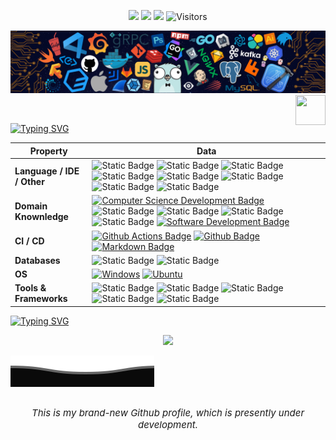 

<!-- icons -->
<p align="center">
    <a href="https://github.com/khaledelhannat"><img src="https://img.shields.io/badge/Status-Working%20on%20Multiple%20Projects-brightgreen"></a>
    <a href="https://www.ecma-international.org/publications-and-standards/standards/ecma-262/"><img src="https://img.shields.io/badge/JavaScript-ECMAScript%202023-FF1493"></a>
    <a href="https://nodejs.org/en"><img src="https://img.shields.io/badge/Node.js-20.3.1-FF1493"></a>
    <img src="https://visitor-badge.laobi.icu/badge?page_id=khaledelhannat.khaledelhannat" alt="Visitors"/>   
</p>

<!-- header -->
![Alt text](./src/header_.png)
<a href="https://www.python.org/"><img src="https://upload.wikimedia.org/wikipedia/commons/thumb/6/6a/JavaScript-logo.png/800px-JavaScript-logo.png" align="right" height="48" width="48" ></a>

<br/>

<!--   my-ticker -->    
[![Typing SVG](https://readme-typing-svg.herokuapp.com?font=Oswald&weight=500&size=30&pause=1000&color=EEF73F&center=true&vCenter=true&width=700&height=60&lines=Hi+There+%F0%9F%91%8B%2C+I'm+Khaled+Elhannat;Just+Call+me+Kal+%F0%9F%99%82;Greetings+from+My+Github+%F0%9F%99%8B%E2%80%8D%E2%99%82%EF%B8%8F;Enthusiastic+Backend+Engineer+%F0%9F%A7%91%E2%80%8D%F0%9F%92%BB;ZTM+Community+Member+%F0%9F%8F%AB;Passionate+young+man+%7B21yr%7D+%F0%9F%8F%83%E2%80%8D%E2%99%82%EF%B8%8F;Former+Udacity+Student+%F0%9F%8E%93;Currently%2C+I'm+quite+busy%F0%9F%A7%91%E2%80%8D%F0%9F%92%BC;Working+on+Several+Major+Projects+%F0%9F%8F%97%EF%B8%8F;We+have+to+submit+them+by+the+end+of+the+year+%E2%8C%9B;Therefore%2C+Please+pardon+my+sluggish+response+time+%F0%9F%99%8F)](https://git.io/typing-svg)









| Property                                        | Data                                                                                                                                                                                                                                                                                                                                                                                                                                                                                                                                                                                                                                                                                                                                                                                                                                                                                                                                                                                                                                                                                                                                                                                                                                                                                                                                                                                                                                                                                                                                                                                                                                                                                                                                                                                                            |
|-------------------------------------------------|-----------------------------------------------------------------------------------------------------------------------------------------------------------------------------------------------------------------------------------------------------------------------------------------------------------------------------------------------------------------------------------------------------------------------------------------------------------------------------------------------------------------------------------------------------------------------------------------------------------------------------------------------------------------------------------------------------------------------------------------------------------------------------------------------------------------------------------------------------------------------------------------------------------------------------------------------------------------------------------------------------------------------------------------------------------------------------------------------------------------------------------------------------------------------------------------------------------------------------------------------------------------------------------------------------------------------------------------------------------------------------------------------------------------------------------------------------------------------------------------------------------------------------------------------------------------------------------------------------------------------------------------------------------------------------------------------------------------------------------------------------------------------------------------------------------------|
| **Language / IDE / Other**                              | ![Static Badge](https://img.shields.io/badge/JavaScript-783501?logo=Javascript) ![Static Badge](https://img.shields.io/badge/Node.js-783501?logo=node.js) ![Static Badge](https://img.shields.io/badge/TypeScript-783501?logo=typescript) ![Static Badge](https://img.shields.io/badge/Deno-783501?logo=deno) ![Static Badge](https://img.shields.io/badge/Bash%20(Unix%20shell)-783501?logo=linux) ![Static Badge](https://img.shields.io/badge/Python-783501?logo=python) ![Static Badge](https://img.shields.io/badge/Sublime%20Text-783501?logo=sublimetext) ![Static Badge](https://img.shields.io/badge/Visual%20Studio-783501?logo=Visual%20Studio%20Code)                                                                                                                                                                                                                                                                                                                                                                                                                                                                                                                                                                                                                                                                                                                                                                                                                                                                                                                                                                                                                                                                                                                                                                                                                                                                                                                                                                                                                                                                                         |
| **Domain Knownledge**                           | [![Computer Science Development Badge](https://img.shields.io/badge/-Computer%20Science-406e5e?style=flat&logoColor=white)](https://github.com/search?q=user%3ABEPb&type=Repositories) ![Static Badge](https://img.shields.io/badge/Data%20Structures-406e5e) ![Static Badge](https://img.shields.io/badge/Algorithms-406e5e) ![Static Badge](https://img.shields.io/badge/Database-406e5e) ![Static Badge](https://img.shields.io/badge/System%20Design-406e5e) [![Software Development Badge](https://img.shields.io/badge/-Software%20Development-406e5e?style=flat&logoColor=white)](https://github.com/search?q=user%3ABEPb&type=Repositories)                                                                                                                                                                                                                                                                                                                                                                                                                                                                                                                                                                                                                                                                                                                                                                                                                                                                                                                                                                                                                                                                                     |
| **CI / CD**                                     | [![Github Actions Badge](https://img.shields.io/badge/-Git%20-fa3a05?style=flat&logo=Git&logoColor=white)](https://github.com/khaledelhannat) [![Github Badge](https://img.shields.io/badge/-Github%20-fa3a05?style=flat&logo=Github&logoColor=white)](https://github.com/khaledelhannat)  [![Markdown Badge](https://img.shields.io/badge/-Markdown-fa3a05?style=flat&logo=Markdown&logoColor=white)](https://github.com/khaledelhannat)                                                                                                                                                                                                                                                                                                                                                                                                                                                                                                                                                                                                                                                                                                                                                                                                                                                                                                                                                                                                                                                                                                                                                                                                                                                                                                                                                                                       |
| **Databases**                                   | ![Static Badge](https://img.shields.io/badge/MySQL-0243ab?logo=mysql&logoColor=white) ![Static Badge](https://img.shields.io/badge/PostgreSQL-0243ab?logo=PostgreSQL&logoColor=white)                                                                                                                                                                                                                                                                                                                                                                                                                                                                                                                                                                                                                                                                                                                                                                                                                                                                                                                                               |
| **OS**                                          | <a target="_blank" rel="noopener noreferrer" href="https://camo.githubusercontent.com/b44114213a5a462903bd69611bb6846f1dc41fe6f3230bd37c67c3d4eb65f08c/68747470733a2f2f696d672e736869656c64732e696f2f62616467652f2d57696e646f77732d626c61636b3f7374796c653d666c61742d737175617265266c6f676f3d77696e646f7773266c6f676f436f6c6f723d626c7565"><img src="https://camo.githubusercontent.com/b44114213a5a462903bd69611bb6846f1dc41fe6f3230bd37c67c3d4eb65f08c/68747470733a2f2f696d672e736869656c64732e696f2f62616467652f2d57696e646f77732d626c61636b3f7374796c653d666c61742d737175617265266c6f676f3d77696e646f7773266c6f676f436f6c6f723d626c7565" alt="Windows" data-canonical-src="https://img.shields.io/badge/-Windows-black?style=flat-square&amp;logo=windows&amp;logoColor=blue" style="max-width: 100%;"></a> <a target="_blank" rel="noopener noreferrer" href="https://camo.githubusercontent.com/9c4bc049e33f41f122342a1714ccf872c34098a9f2c593c33c2322cf0129fa04/68747470733a2f2f696d672e736869656c64732e696f2f62616467652f2d5562756e74752d626c61636b3f7374796c653d666c61742d737175617265266c6f676f3d7562756e7475"><img src="https://camo.githubusercontent.com/9c4bc049e33f41f122342a1714ccf872c34098a9f2c593c33c2322cf0129fa04/68747470733a2f2f696d672e736869656c64732e696f2f62616467652f2d5562756e74752d626c61636b3f7374796c653d666c61742d737175617265266c6f676f3d7562756e7475" alt="Ubuntu" data-canonical-src="https://img.shields.io/badge/-Ubuntu-black?style=flat-square&amp;logo=ubuntu" style="max-width: 100%;"></a>                                                                                                                                                                                                                                                                           |
| **Tools & Frameworks**                            | ![Static Badge](https://img.shields.io/badge/Docker-233b22?logo=docker) ![Static Badge](https://img.shields.io/badge/AWS-233b22?logo=aws) ![Static Badge](https://img.shields.io/badge/HTML5-233b22?logo=html5) ![Static Badge](https://img.shields.io/badge/CSS3-233b22?logo=css3) ![Static Badge](https://img.shields.io/badge/Next.js-525252?logo=next.js) |













[![Typing SVG](https://readme-typing-svg.herokuapp.com?font=Oswald&size=25&pause=1000&color=F7F7F7&center=true&vCenter=true&width=700&height=60&lines=%3E------------------%3E%3E++Dear+Visitor%2C+Thank+You+%E2%9D%A4%EF%B8%8F)](https://git.io/typing-svg)

<p align="center"> 
<img src="https://profile-counter.glitch.me/{khaledelhannat}/count.svg"> 
</p>

![](assets/Bottom_down.svg)




##
<p align="center" style="font-size: 15px; font-style: italic;"> 
This is my brand-new Github profile, which is presently under development.
 </p>
